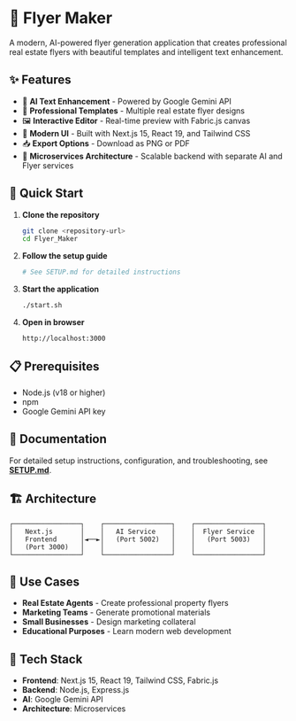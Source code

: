 # 🎨 Flyer Maker

A modern, AI-powered flyer generation application that creates professional real estate flyers with beautiful templates and intelligent text enhancement.

## ✨ Features

- 🤖 **AI Text Enhancement** - Powered by Google Gemini API
- 🎯 **Professional Templates** - Multiple real estate flyer designs
- 🖼️ **Interactive Editor** - Real-time preview with Fabric.js canvas
- 📱 **Modern UI** - Built with Next.js 15, React 19, and Tailwind CSS
- 📥 **Export Options** - Download as PNG or PDF
- 🔧 **Microservices Architecture** - Scalable backend with separate AI and Flyer services

## 🚀 Quick Start

1. **Clone the repository**
   ```bash
   git clone <repository-url>
   cd Flyer_Maker
   ```

2. **Follow the setup guide**
   ```bash
   # See SETUP.md for detailed instructions
   ```

3. **Start the application**
   ```bash
   ./start.sh
   ```

4. **Open in browser**
   ```
   http://localhost:3000
   ```

## 📋 Prerequisites

- Node.js (v18 or higher)
- npm
- Google Gemini API key

## 📖 Documentation

For detailed setup instructions, configuration, and troubleshooting, see **[SETUP.md](SETUP.md)**.

## 🏗️ Architecture

```
┌─────────────────┐    ┌─────────────────┐    ┌─────────────────┐
│   Next.js       │    │   AI Service    │    │  Flyer Service  │
│   Frontend      │◄──►│   (Port 5002)   │    │   (Port 5003)   │
│   (Port 3000)   │    │                 │    │                 │
└─────────────────┘    └─────────────────┘    └─────────────────┘
```

## 🎯 Use Cases

- **Real Estate Agents** - Create professional property flyers
- **Marketing Teams** - Generate promotional materials
- **Small Businesses** - Design marketing collateral
- **Educational Purposes** - Learn modern web development

## 🔧 Tech Stack

- **Frontend**: Next.js 15, React 19, Tailwind CSS, Fabric.js
- **Backend**: Node.js, Express.js
- **AI**: Google Gemini API
- **Architecture**: Microservices

